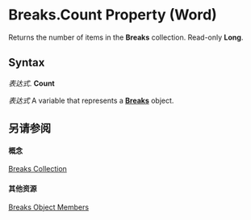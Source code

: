 
# Breaks.Count Property (Word)

Returns the number of items in the  **Breaks** collection. Read-only **Long**.


## Syntax

 _表达式_. **Count**

 _表达式_ A variable that represents a **[Breaks](c6a9213d-c4bc-a9a6-3889-a32446f1fc25.md)** object.


## 另请参阅


#### 概念


[Breaks Collection](c6a9213d-c4bc-a9a6-3889-a32446f1fc25.md)
#### 其他资源


[Breaks Object Members](http://msdn.microsoft.com/library/96d3f153-287a-4d1b-fb1c-b91c56914ad2%28Office.15%29.aspx)